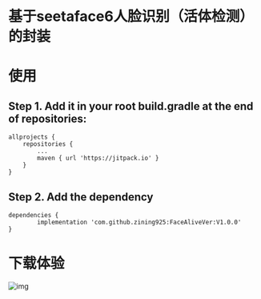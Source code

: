 # 基于seetaface6人脸识别（活体检测）的封装

# 使用

## Step 1. Add it in your root build.gradle at the end of repositories:

```
allprojects {
    repositories {
        ...
        maven { url 'https://jitpack.io' }
    }
}
```

## Step 2. Add the dependency

```
dependencies {
        implementation 'com.github.zining925:FaceAliveVer:V1.0.0'
}
```

# 下载体验

![img](https://www.pgyer.com/app/qrcode/w52uUA)
